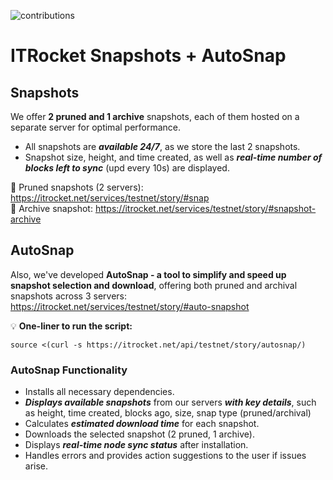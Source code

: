 ![contributions](https://github.com/user-attachments/assets/01ca1596-ef9f-4def-9f65-e8978b96a338)
# ITRocket Snapshots + AutoSnap
## Snapshots 
We offer **2 pruned and 1 archive** snapshots, each of them hosted on a separate server for optimal performance.
- All snapshots are _**available 24/7**_, as we store the last 2 snapshots.
- Snapshot size, height, and time created, as well as _**real-time number of blocks left to sync**_ (upd every 10s) are displayed.

🔗 Pruned snapshots (2 servers): https://itrocket.net/services/testnet/story/#snap  
🔗 Archive snapshot: https://itrocket.net/services/testnet/story/#snapshot-archive

## AutoSnap
Also, we've developed **AutoSnap - a tool to simplify and speed up snapshot selection and download**, offering both pruned and archival snapshots across 3 servers: https://itrocket.net/services/testnet/story/#auto-snapshot

:bulb: **One-liner to run the script:**
~~~
source <(curl -s https://itrocket.net/api/testnet/story/autosnap/)
~~~

### **AutoSnap Functionality**
- Installs all necessary dependencies.
- ***Displays available snapshots*** from our servers ***with key details***, such as height, time created, blocks ago, size, snap type (pruned/archival)
- Calculates ***estimated download time*** for each snapshot.
- Downloads the selected snapshot (2 pruned, 1 archive).
- Displays ***real-time node sync status*** after installation.
- Handles errors and provides action suggestions to the user if issues arise.
